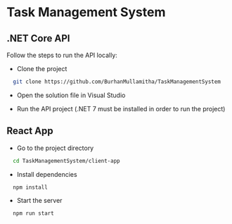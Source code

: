 
# Task Management System




## .NET Core API

Follow the steps to run the API locally:
 - Clone the project
```bash
  git clone https://github.com/BurhanMullamitha/TaskManagementSystem
```
- Open the solution file in Visual Studio

- Run the API project (.NET 7 must be installed in order to run the project)


## React App

 - Go to the project directory

```bash
  cd TaskManagementSystem/client-app
```

 - Install dependencies

```bash
  npm install
```

 - Start the server

```bash
  npm run start
```
